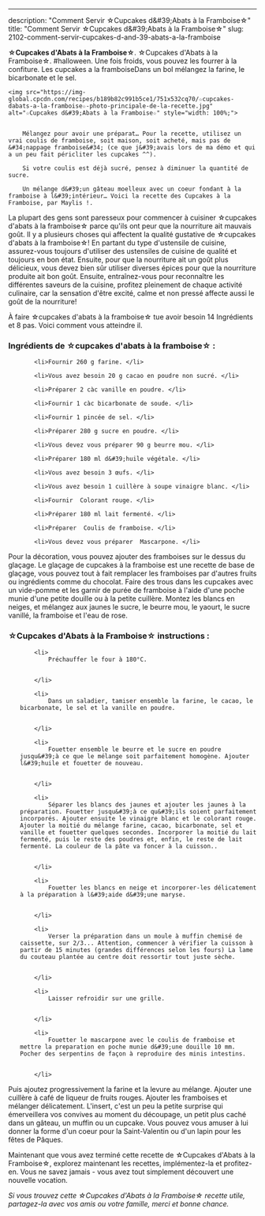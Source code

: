 ---
description: "Comment Servir ☆Cupcakes d&amp;#39;Abats à la Framboise☆"
title: "Comment Servir ☆Cupcakes d&amp;#39;Abats à la Framboise☆"
slug: 2102-comment-servir-cupcakes-d-and-39-abats-a-la-framboise

<p>
	<strong>☆Cupcakes d&#39;Abats à la Framboise☆</strong>. 
	☆Cupcakes d&#39;Abats à la Framboise☆. #halloween. Une fois froids, vous pouvez les fourrer à la confiture. Les cupcakes a la framboiseDans un bol mélangez la farine, le bicarbonate et le sel.
</p>
<p>
	
	<img src="https://img-global.cpcdn.com/recipes/b189b82c991b5ce1/751x532cq70/☆cupcakes-dabats-a-la-framboise☆-photo-principale-de-la-recette.jpg" alt="☆Cupcakes d&#39;Abats à la Framboise☆" style="width: 100%;">
	
	
		Mélangez pour avoir une préparat… Pour la recette, utilisez un vrai coulis de framboise, soit maison, soit acheté, mais pas de &#34;nappage framboise&#34; (ce que j&#39;avais lors de ma démo et qui a un peu fait péricliter les cupcakes ^^).
	
		Si votre coulis est déjà sucré, pensez à diminuer la quantité de sucre.
	
		Un mélange d&#39;un gâteau moelleux avec un coeur fondant à la framboise à l&#39;intérieur… Voici la recette des Cupcakes à la Framboise, par Maylis !.
	
</p>

La plupart des gens sont paresseux pour commencer à cuisiner ☆cupcakes d&#39;abats à la framboise☆ parce qu'ils ont peur que la nourriture ait mauvais goût. Il y a plusieurs choses qui affectent la qualité gustative de ☆cupcakes d&#39;abats à la framboise☆! En partant du type d'ustensile de cuisine, assurez-vous toujours d'utiliser des ustensiles de cuisine de qualité et toujours en bon état. Ensuite, pour que la nourriture ait un goût plus délicieux, vous devez bien sûr utiliser diverses épices pour que la nourriture produite ait bon goût. Ensuite, entraînez-vous pour reconnaître les différentes saveurs de la cuisine, profitez pleinement de chaque activité culinaire, car la sensation d'être excité, calme et non pressé affecte aussi le goût de la nourriture!

<!--inarticleads1-->

À faire ☆cupcakes d&#39;abats à la framboise☆ tue avoir besoin 14 Ingrédients et 8 pas. Voici comment vous atteindre il.

<h3>Ingrédients de ☆cupcakes d&#39;abats à la framboise☆ :</h3>

<ol>
	
		<li>Fournir 260 g farine. </li>
	
		<li>Vous avez besoin 20 g cacao en poudre non sucré. </li>
	
		<li>Préparer 2 càc vanille en poudre. </li>
	
		<li>Fournir 1 càc bicarbonate de soude. </li>
	
		<li>Fournir 1 pincée de sel. </li>
	
		<li>Préparer 280 g sucre en poudre. </li>
	
		<li>Vous devez vous préparer 90 g beurre mou. </li>
	
		<li>Préparer 180 ml d&#39;huile végétale. </li>
	
		<li>Vous avez besoin 3 œufs. </li>
	
		<li>Vous avez besoin 1 cuillère à soupe vinaigre blanc. </li>
	
		<li>Fournir  Colorant rouge. </li>
	
		<li>Préparer 180 ml lait fermenté. </li>
	
		<li>Préparer  Coulis de framboise. </li>
	
		<li>Vous devez vous préparer  Mascarpone. </li>
	
</ol>

Pour la décoration, vous pouvez ajouter des framboises sur le dessus du glaçage. Le glaçage de cupcakes à la framboise est une recette de base de glaçage, vous pouvez tout à fait remplacer les framboises par d&#39;autres fruits ou ingrédients comme du chocolat. Faire des trous dans les cupcakes avec un vide-pomme et les garnir de purée de framboise à l&#39;aide d&#39;une poche munie d&#39;une petite douille ou à la petite cuillère. Montez les blancs en neiges, et mélangez aux jaunes le sucre, le beurre mou, le yaourt, le sucre vanillé, la framboise et l&#39;eau de rose. 

<!--inarticleads2-->

<h3>☆Cupcakes d&#39;Abats à la Framboise☆ instructions :</h3>

<ol>
	
		<li>
			Préchauffer le four à 180°C.
			
			
		</li>
	
		<li>
			Dans un saladier, tamiser ensemble la farine, le cacao, le bicarbonate, le sel et la vanille en poudre.
			
			
		</li>
	
		<li>
			Fouetter ensemble le beurre et le sucre en poudre jusqu&#39;à ce que le mélange soit parfaitement homogène. Ajouter l&#39;huile et fouetter de nouveau.
			
			
		</li>
	
		<li>
			Séparer les blancs des jaunes et ajouter les jaunes à la préparation. Fouetter jusqu&#39;à ce qu&#39;ils soient parfaitement incorporés. Ajouter ensuite le vinaigre blanc et le colorant rouge. Ajouter la moitié du mélange farine, cacao, bicarbonate, sel et vanille et fouetter quelques secondes. Incorporer la moitié du lait fermenté, puis le reste des poudres et, enfin, le reste de lait fermenté. La couleur de la pâte va foncer à la cuisson..
			
			
		</li>
	
		<li>
			Fouetter les blancs en neige et incorporer-les délicatement à la préparation à l&#39;aide d&#39;une maryse.
			
			
		</li>
	
		<li>
			Verser la préparation dans un moule à muffin chemisé de caissette, sur 2/3... Attention, commencer à vérifier la cuisson à partir de 15 minutes (grandes différences selon les fours) La lame du couteau plantée au centre doit ressortir tout juste sèche.
			
			
		</li>
	
		<li>
			Laisser refroidir sur une grille.
			
			
		</li>
	
		<li>
			Fouetter le mascarpone avec le coulis de framboise et mettre la preparation en poche munie d&#39;une douille 10 mm. Pocher des serpentins de façon à reproduire des minis intestins.
			
			
		</li>
	
</ol>

Puis ajoutez progressivement la farine et la levure au mélange. Ajouter une cuillère à café de liqueur de fruits rouges. Ajouter les framboises et mélanger délicatement. L&#39;insert, c&#39;est un peu la petite surprise qui émerveillera vos convives au moment du découpage, un petit plus caché dans un gâteau, un muffin ou un cupcake. Vous pouvez vous amuser à lui donner la forme d&#39;un coeur pour la Saint-Valentin ou d&#39;un lapin pour les fêtes de Pâques. 

<!--inarticleads1-->

<p>
Maintenant que vous avez terminé cette recette de ☆Cupcakes d&#39;Abats à la Framboise☆, explorez maintenant les recettes, implémentez-la et profitez-en. Vous ne savez jamais - vous avez tout simplement découvert une nouvelle vocation.
</p>

<p>
<i>Si vous trouvez cette ☆Cupcakes d&#39;Abats à la Framboise☆ recette utile, partagez-la avec vos amis ou votre famille, merci et bonne chance.</i>
</p>
